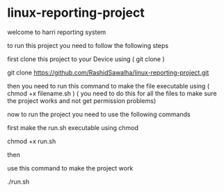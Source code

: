 # linux-reporting-project

welcome to harri reporting system 

to run this project you need to follow the following steps 

first clone this project to your Device 
using ( git clone )

git clone https://github.com/RashidSawalha/linux-reporting-project.git


then you need to run this command 
to make the file executable 
using ( chmod +x filename.sh )
( you need to do this for all the files to make sure the project works and not get permission problems) 


now to run the project you need to use the following commands 

first make the run.sh executable 
using chmod 

chmod +x run.sh

then 

use this command to make the project work 

./run.sh


